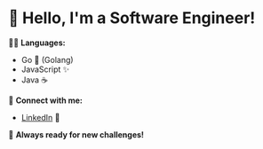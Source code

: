 # 👋 Hello, I'm a Software Engineer!

👨‍💻 **Languages:**  
- Go 🐹 (Golang)  
- JavaScript ✨  
- Java ☕  

🔗 **Connect with me:**  
- [LinkedIn](https://www.linkedin.com/in/thiraphat-noisuk-0852a1185) 💼

🚀 **Always ready for new challenges!**
